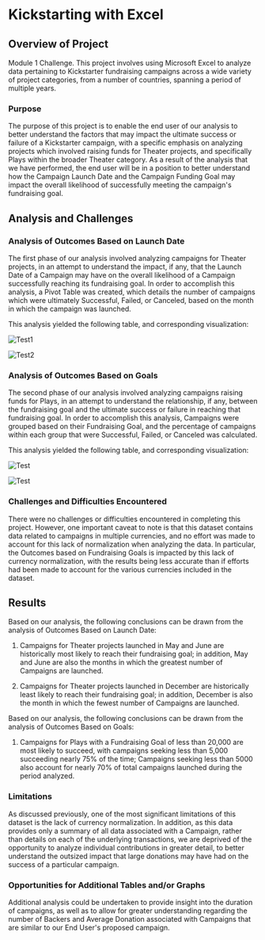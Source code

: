 # Kickstarting with Excel

## Overview of Project

Module 1 Challenge.  This project involves using Microsoft Excel to analyze data pertaining to Kickstarter fundraising campaigns across a wide variety of project categories, from a number of countries, spanning a period of multiple years.

### Purpose

The purpose of this project is to enable the end user of our analysis to better understand the factors that may impact the ultimate success or failure of a Kickstarter campaign, with a specific emphasis on analyzing projects which involved raising funds for Theater projects, and specifically Plays within the broader Theater category.  As a result of the analysis that we have performed, the end user will be in a position to better understand how the Campaign Launch Date and the Campaign Funding Goal may impact the overall likelihood of successfully meeting the campaign's fundraising goal. 

## Analysis and Challenges

### Analysis of Outcomes Based on Launch Date

The first phase of our analysis involved analyzing campaigns for Theater projects, in an attempt to understand the impact, if any, that the Launch Date of a Campaign may have on the overall likelihood of a Campaign successfully reaching its fundraising goal.  In order to accomplish this analysis, a Pivot Table was created, which details the number of campaigns which were ultimately Successful, Failed, or Canceled, based on the month in which the campaign was launched.

This analysis yielded the following table, and corresponding visualization:

![Test1](/blob/Main/Theater_Outcomes_vs_Launch_Table.png)

![Test2](/blob/Main/Theater_Outcomes_vs_Launch.png)

### Analysis of Outcomes Based on Goals

The second phase of our analysis involved analyzing campaigns raising funds for Plays, in an attempt to understand the relationship, if any, between the fundraising goal and the ultimate success or failure in reaching that fundraising goal.  In order to accomplish this analysis, Campaigns were grouped based on their Fundraising Goal, and the percentage of campaigns within each group that were Successful, Failed, or Canceled was calculated.

This analysis yielded the following table, and corresponding visualization:

![Test](/blob/Main/Theater_Outcomes_vs_Goals_Table.png)

![Test](/blob/Main/Theater_Outcomes_vs_Goals.png)

### Challenges and Difficulties Encountered

There were no challenges or difficulties encountered in completing this project.  However, one important caveat to note is that this dataset contains data related to campaigns in multiple currencies, and no effort was made to account for this lack of normalization when analyzing the data.  In particular, the Outcomes based on Fundraising Goals is impacted by this lack of currency normalization, with the results being less accurate than if efforts had been made to account for the various currencies included in the dataset.     

## Results

Based on our analysis, the following conclusions can be drawn from the analysis of Outcomes Based on Launch Date:

1. Campaigns for Theater projects launched in May and June are historically most likely to reach their fundraising goal; in addition, May and June are also the months in which the greatest number of Campaigns are launched.

2. Campaigns for Theater projects launched in December are historically least likely to reach their fundraising goal; in addition, December is also the month in which the fewest number of Campaigns are launched.

Based on our analysis, the following conclusions can be drawn from the analysis of Outcomes Based on Goals:

1. Campaigns for Plays with a Fundraising Goal of less than 20,000 are most likely to succeed, with campaigns seeking less than 5,000 succeeding nearly 75% of the time; Campaigns seeking less than 5000 also account for nearly 70% of total campaigns launched during the period analyzed.

### Limitations

As discussed previously, one of the most significant limitations of this dataset is the lack of currency normalization.  In addition, as this data provides only a summary of all data associated with a Campaign, rather than details on each of the underlying transactions, we are deprived of the opportunity to analyze individual contributions in greater detail, to better understand the outsized impact that large donations may have had on the success of a particular campaign.

### Opportunities for Additional Tables and/or Graphs

Additional analysis could be undertaken to provide insight into the duration of campaigns, as well as to allow for greater understanding regarding the number of Backers and Average Donation associated with Campaigns that are similar to our End User's proposed campaign. 
